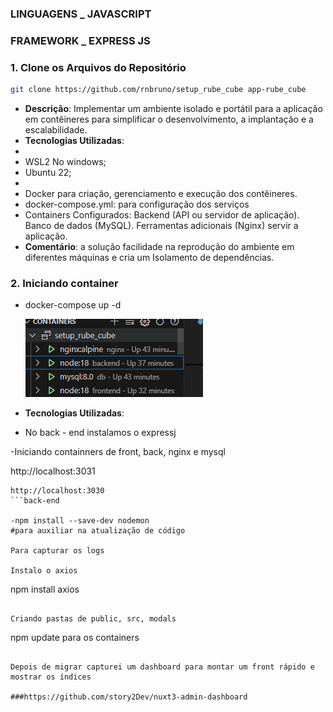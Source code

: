 ### LINGUAGENS _ JAVASCRIPT
### FRAMEWORK _ EXPRESS JS

### 1. **Clone os Arquivos do Repositório**

```sh
git clone https://github.com/rnbruno/setup_rube_cube app-rube_cube
```
- **Descrição**: Implementar um ambiente isolado e portátil para a aplicação em contêineres para simplificar o desenvolvimento, a implantação e a escalabilidade.
- **Tecnologias Utilizadas**:
- 
- WSL2 No windows;
- Ubuntu 22;
- 
- Docker para criação, gerenciamento e execução dos contêineres.
- docker-compose.yml: para configuração dos serviços
- Containers Configurados:
Backend (API ou servidor de aplicação).
Banco de dados (MySQL).
Ferramentas adicionais (Nginx) servir a aplicação.
- **Comentário**: a solução facilidade na reprodução do ambiente em diferentes máquinas e cria um Isolamento de dependências.
  
### 2. **Iniciando container**

- docker-compose up -d
  
  ![Container up ](./services/images/readme/readme_1.PNG)

- **Tecnologias Utilizadas**:
- No back - end instalamos o expressj
  
-Iniciando containners de front, back, nginx e mysql

http://localhost:3031 
```front-end
http://localhost:3030 
```back-end

-npm install --save-dev nodemon 
#para auxiliar na atualização de código 

Para capturar os logs 

Instalo o axios
```
npm install axios
```

Criando pastas de public, src, modals

```
npm update para os containers
```

Depois de migrar capturei um dashboard para montar um front rápido e mostrar os índices

###https://github.com/story2Dev/nuxt3-admin-dashboard
